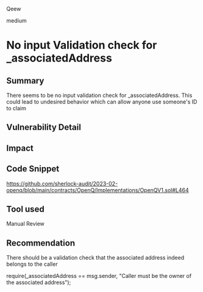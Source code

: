 Qeew

medium

# No input Validation check for _associatedAddress

## Summary

There seems to be no input validation check for _associatedAddress. This could lead to undesired behavior which can allow anyone use someone's ID to claim


## Vulnerability Detail

## Impact

## Code Snippet

https://github.com/sherlock-audit/2023-02-openq/blob/main/contracts/OpenQ/Implementations/OpenQV1.sol#L464

## Tool used

Manual Review

## Recommendation

There should be a validation check  that the associated address indeed belongs to the caller

require(_associatedAddress == msg.sender, "Caller must be the owner of the associated address");


